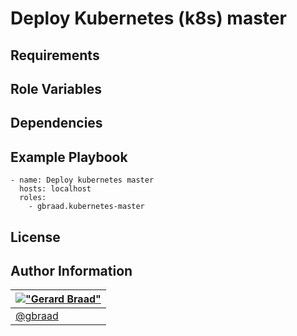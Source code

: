 Deploy Kubernetes (k8s) master
==============================


Requirements
------------


Role Variables
--------------


Dependencies
------------


Example Playbook
----------------

```
- name: Deploy kubernetes master
  hosts: localhost
  roles:
    - gbraad.kubernetes-master
```


License
-------


Author Information
------------------

| [!["Gerard Braad"](http://gravatar.com/avatar/e466994eea3c2a1672564e45aca844d0.png?s=60)](http://gbraad.nl "Gerard Braad <me@gbraad.nl>") |
|---|
| [@gbraad](https://twitter.com/gbraad) |
